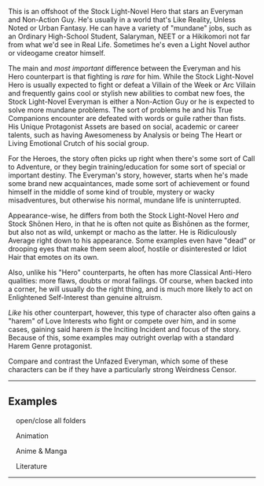 This is an offshoot of the Stock Light-Novel Hero that stars an Everyman and Non-Action Guy. He's usually in a world that's Like Reality, Unless Noted or Urban Fantasy. He can have a variety of "mundane" jobs, such as an Ordinary High-School Student, Salaryman, NEET or a Hikikomori not far from what we'd see in Real Life. Sometimes he's even a Light Novel author or videogame creator himself.

The main and _most important_ difference between the Everyman and his Hero counterpart is that fighting is _rare_ for him. While the Stock Light-Novel Hero is usually expected to fight or defeat a Villain of the Week or Arc Villain and frequently gains cool or stylish new abilities to combat new foes, the Stock Light-Novel Everyman is either a Non-Action Guy or he is expected to solve more mundane problems. The sort of problems he and his True Companions encounter are defeated with words or guile rather than fists. His Unique Protagonist Assets are based on social, academic or career talents, such as having Awesomeness by Analysis or being The Heart or Living Emotional Crutch of his social group.

For the Heroes, the story often picks up right when there's some sort of Call to Adventure, or they begin training/education for some sort of special or important destiny. The Everyman's story, however, starts when he's made some brand new acquaintances, made some sort of achievement or found himself in the middle of some kind of trouble, mystery or wacky misadventures, but otherwise his normal, mundane life is uninterrupted.

Appearance-wise, he differs from both the Stock Light-Novel Hero _and_ Stock Shōnen Hero, in that he is often not quite as Bishōnen as the former, but also not as wild, unkempt or macho as the latter. He is Ridiculously Average right down to his appearance. Some examples even have "dead" or drooping eyes that make them seem aloof, hostile or disinterested or Idiot Hair that emotes on its own.

Also, unlike his "Hero" counterparts, he often has more Classical Anti-Hero qualities: more flaws, doubts or moral failings. Of course, when backed into a corner, he will usually do the right thing, and is much more likely to act on Enlightened Self-Interest than genuine altruism.

_Like_ his other counterpart, however, this type of character also often gains a "harem" of Love Interests who fight or compete over him, and in some cases, gaining said harem _is_ the Inciting Incident and focus of the story. Because of this, some examples may outright overlap with a standard Harem Genre protagonist.

Compare and contrast the Unfazed Everyman, which some of these characters can be if they have a particularly strong Weirdness Censor.

___

## Examples

    open/close all folders 

    Animation 

    Anime & Manga 

    Literature 

___